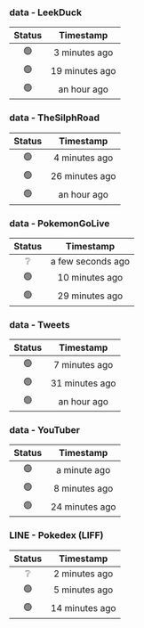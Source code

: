 ### data - LeekDuck
| Status | Timestamp |
|:------:|:---------:|
| 🟢 | 3 minutes ago |
| 🟢 | 19 minutes ago |
| 🟢 | an hour ago |

### data - TheSilphRoad
| Status | Timestamp |
|:------:|:---------:|
| 🟢 | 4 minutes ago |
| 🟢 | 26 minutes ago |
| 🟢 | an hour ago |

### data - PokemonGoLive
| Status | Timestamp |
|:------:|:---------:|
| ❔ | a few seconds ago |
| 🟢 | 10 minutes ago |
| 🟢 | 29 minutes ago |

### data - Tweets
| Status | Timestamp |
|:------:|:---------:|
| 🟢 | 7 minutes ago |
| 🟢 | 31 minutes ago |
| 🟢 | an hour ago |

### data - YouTuber
| Status | Timestamp |
|:------:|:---------:|
| 🟢 | a minute ago |
| 🟢 | 8 minutes ago |
| 🟢 | 24 minutes ago |

### LINE - Pokedex (LIFF)
| Status | Timestamp |
|:------:|:---------:|
| ❔ | 2 minutes ago |
| 🟢 | 5 minutes ago |
| 🟢 | 14 minutes ago |

